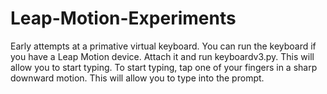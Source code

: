 # Leap-Motion-Experiments
Early attempts at a primative virtual keyboard.
You can run the keyboard if you have a Leap Motion device. Attach it and run keyboardv3.py. This will allow you to start typing. To start typing, tap one of your fingers in a sharp downward motion. This will allow you to type into the prompt.
